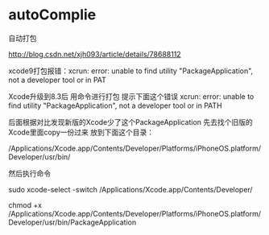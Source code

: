 # autoComplie
自动打包

 http://blog.csdn.net/xjh093/article/details/78688112 
 
 xcode9打包报错：xcrun: error: unable to find utility "PackageApplication", not a developer tool or in PAT
 
 
 Xcode升级到8.3后 用命令进行打包 提示下面这个错误
 xcrun: error: unable to find utility "PackageApplication", not a developer tool or in PATH
 
 后面根据对比发现新版的Xcode少了这个PackageApplication
 先去找个旧版的Xcode里面copy一份过来
 放到下面这个目录：
 
 /Applications/Xcode.app/Contents/Developer/Platforms/iPhoneOS.platform/Developer/usr/bin/
 
 
 然后执行命令
 
 sudo xcode-select -switch /Applications/Xcode.app/Contents/Developer/
 
 chmod +x /Applications/Xcode.app/Contents/Developer/Platforms/iPhoneOS.platform/Developer/usr/bin/PackageApplication
 
